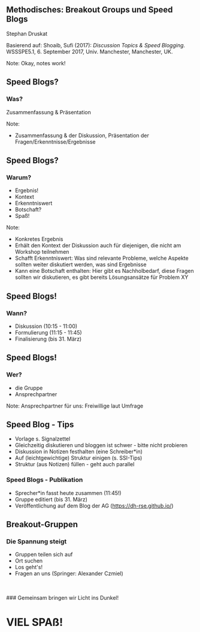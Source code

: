 ## Methodisches: Breakout Groups und Speed Blogs

Stephan Druskat

Basierend auf: Shoaib, Sufi (2017): *Discussion Topics & Speed Blogging*. WSSSPE5.1, 6. September 2017, Univ. Manchester, Manchester, UK.

Note:
Okay, notes work!



## Speed Blogs?

### Was?

Zusammenfassung & Präsentation

Note:
- Zusammenfassung & der Diskussion, Präsentation der Fragen/Erkenntnisse/Ergebnisse 


## Speed Blogs?

### Warum?

- Ergebnis!
- Kontext
- Erkenntniswert
- Botschaft?
- Spaß!

Note:
- Konkretes Ergebnis 
- Erhält den Kontext der Diskussion auch für diejenigen, die nicht am Workshop teilnehmen 
- Schafft Erkenntniswert: Was sind relevante Probleme, welche Aspekte sollten weiter diskutiert werden, was sind Ergebnisse 
- Kann eine Botschaft enthalten: Hier gibt es Nachholbedarf, diese Fragen sollten wir diskutieren, es gibt bereits Lösungsansätze für Problem XY



## Speed Blogs!

### Wann?

- Diskussion (10:15 - 11:00)
- Formulierung (11:15 - 11:45)
- Finalisierung (bis 31. März)


## Speed Blogs!

### Wer?
- die Gruppe
- Ansprechpartner

Note:
Ansprechpartner für uns: Freiwillige laut Umfrage



## Speed Blog - Tips

- Vorlage s. Signalzettel
- Gleichzeitig diskutieren und bloggen ist schwer - bitte nicht probieren
- Diskussion in Notizen festhalten (eine Schreiber*in)
- Auf (leichtgewichtige) Struktur einigen (s. SSI-Tips)
- Struktur (aus Notizen) füllen - geht auch parallel



### Speed Blogs - Publikation

- Sprecher*in fasst heute zusammen (11:45!)
- Gruppe editiert (bis 31. März)
- Veröffentlichung auf dem Blog der AG (<https://dh-rse.github.io/>)



## Breakout-Gruppen

### Die Spannung steigt

- Gruppen teilen sich auf
- Ort suchen
- Los geht's!
- Fragen an uns (Springer: Alexander Czmiel)  
<br/>
<br/>
### Gemeinsam bringen wir Licht ins Dunkel!



# VIEL SPAß!